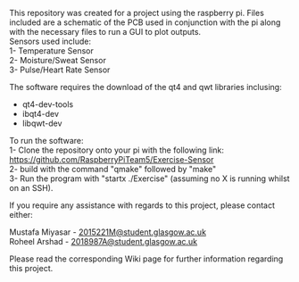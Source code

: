 This repository was created for a project using the raspberry pi. Files included are a schematic of the PCB used in conjunction with the pi along with the necessary files to run a GUI to plot outputs.  
Sensors used include:  
1- Temperature Sensor  
2- Moisture/Sweat Sensor  
3- Pulse/Heart Rate Sensor  

The software requires the download of the qt4 and qwt libraries inclusing:
   - qt4-dev-tools
   - ibqt4-dev
   - libqwt-dev


To run the software:  
1- Clone the repository onto your pi with the following link: https://github.com/RaspberryPiTeam5/Exercise-Sensor  
2- build with the command "qmake" followed by "make"  
3- Run the program with "startx ./Exercise" (assuming no X is running whilst on an SSH).  
    
If you require any assistance with regards to this project, please contact either:  

Mustafa Miyasar - 2015221M@student.glasgow.ac.uk  
Roheel Arshad - 2018987A@student.glasgow.ac.uk
 
Please read the corresponding Wiki page for further information regarding this project.
